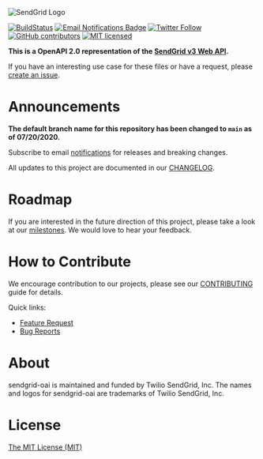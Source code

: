 ![SendGrid Logo](https://uiux.s3.amazonaws.com/2016-logos/email-logo%402x.png)

[![BuildStatus](https://travis-ci.org/sendgrid/sendgrid-oai.svg?branch=main)](https://travis-ci.org/sendgrid/sendgrid-oai)
[![Email Notifications Badge](https://dx.sendgrid.com/badge/oai)](https://dx.sendgrid.com/newsletter/oai)
[![Twitter Follow](https://img.shields.io/twitter/follow/sendgrid.svg?style=social&label=Follow)](https://twitter.com/sendgrid)
[![GitHub contributors](https://img.shields.io/github/contributors/sendgrid/sendgrid-oai.svg)](https://github.com/sendgrid/sendgrid-oai/graphs/contributors)
[![MIT licensed](https://img.shields.io/badge/license-MIT-blue.svg)](./LICENSE.txt)


**This is a OpenAPI 2.0 representation of the [SendGrid v3 Web API](https://sendgrid.com/docs/API_Reference/Web_API_v3/index.html).**

If you have an interesting use case for these files or have a request, please [create an issue](https://github.com/sendgrid/sendgrid-oai/issues).

# Announcements

**The default branch name for this repository has been changed to `main` as of 07/20/2020.**

Subscribe to email [notifications](https://dx.sendgrid.com/newsletter/oai) for releases and breaking changes.

All updates to this project are documented in our [CHANGELOG](https://github.com/sendgrid/sendgrid-oai/blob/main/CHANGELOG.md).

# Roadmap

If you are interested in the future direction of this project, please take a look at our [milestones](https://github.com/sendgrid/sendgrid-oai/milestones). We would love to hear your feedback.

# How to Contribute

We encourage contribution to our projects, please see our [CONTRIBUTING](https://github.com/sendgrid/sendgrid-oai/blob/main/CONTRIBUTING.md) guide for details.

Quick links:

- [Feature Request](https://github.com/sendgrid/sendgrid-oai/blob/main/CONTRIBUTING.md#feature-request)
- [Bug Reports](https://github.com/sendgrid/sendgrid-oai/blob/main/CONTRIBUTING.md#submit-a-bug-report)

# About

sendgrid-oai is maintained and funded by Twilio SendGrid, Inc. The names and logos for sendgrid-oai are trademarks of Twilio SendGrid, Inc.

# License
[The MIT License (MIT)](LICENSE.txt)
